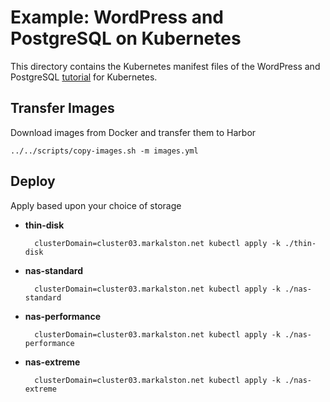 # Example: WordPress and PostgreSQL on Kubernetes

This directory contains the Kubernetes manifest files of the WordPress and
PostgreSQL [tutorial](https://kubernetes.io/docs/tutorials/stateful-application/mysql-wordpress-persistent-volume/) for Kubernetes.

## Transfer Images

Download images from Docker and transfer them to Harbor

    ../../scripts/copy-images.sh -m images.yml

## Deploy

Apply based upon your choice of storage

- **thin-disk**

        clusterDomain=cluster03.markalston.net kubectl apply -k ./thin-disk

- **nas-standard**

        clusterDomain=cluster03.markalston.net kubectl apply -k ./nas-standard

- **nas-performance**

        clusterDomain=cluster03.markalston.net kubectl apply -k ./nas-performance

- **nas-extreme**

        clusterDomain=cluster03.markalston.net kubectl apply -k ./nas-extreme
